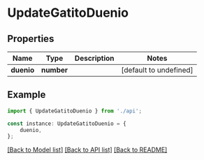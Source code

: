# UpdateGatitoDuenio


## Properties

Name | Type | Description | Notes
------------ | ------------- | ------------- | -------------
**duenio** | **number** |  | [default to undefined]

## Example

```typescript
import { UpdateGatitoDuenio } from './api';

const instance: UpdateGatitoDuenio = {
    duenio,
};
```

[[Back to Model list]](../README.md#documentation-for-models) [[Back to API list]](../README.md#documentation-for-api-endpoints) [[Back to README]](../README.md)
